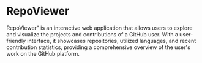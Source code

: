 # RepoViewer
RepoViewer" is an interactive web application that allows users to explore and visualize the projects and contributions of a GitHub user. With a user-friendly interface, it showcases repositories, utilized languages, and recent contribution statistics, providing a comprehensive overview of the user's work on the GitHub platform.
